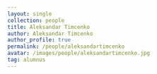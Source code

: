 ```yaml
---
layout: single
collection: people
title: Aleksandar Timcenko
author: Aleksandar Timcenko
author_profile: true
permalink: /people/aleksandartimcenko
avatar: /images/people/aleksandartimcenko.jpg
tag: alumnus
---
```


